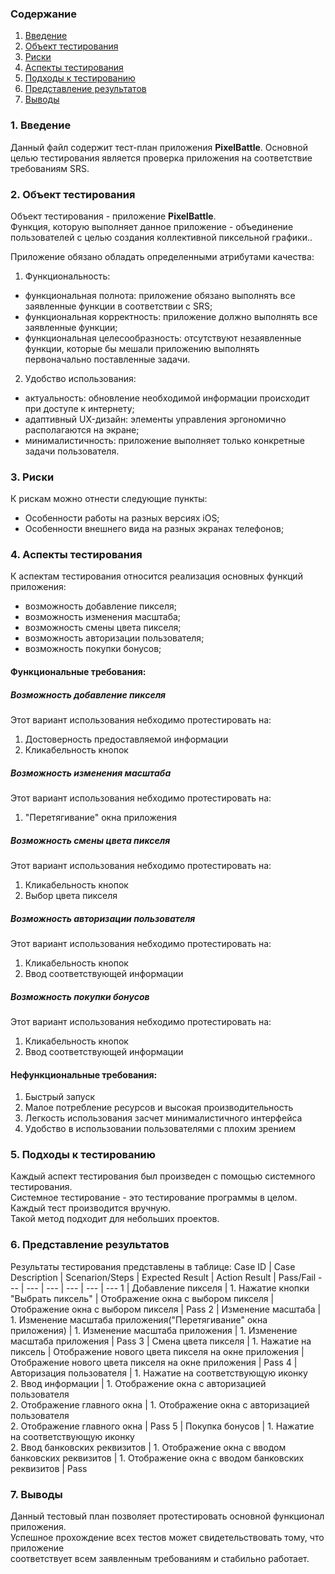 ### Содержание
  1. [Введение](#1)
  2. [Объект тестирования](#2)
  3. [Риски](#3)
  4. [Аспекты тестирования](#4)<br>
  5. [Подходы к тестированию](#5)
  6. [Представление результатов](#6)
  7. [Выводы](#7)

<a name="1"></a>
### 1. Введение
  Данный файл содержит тест-план приложения **PixelBattle**. Основной целью тестирования является
  проверка приложения на соответствие требованиям SRS.

<a name="2"></a>
### 2. Объект тестирования
Объект тестирования -  приложение **PixelBattle**.  
Функция, которую выполняет данное приложение - объединение пользователей с целью создания коллективной пиксельной графики.. 

Приложение обязано обладать определенными атрибутами качества: 

1. Функциональность:
+ функциональная полнота: приложение обязано выполнять все заявленные функции в соответствии с SRS;
+ функциональная корректность: приложение должно выполнять все заявленные функции;
+ функциональная целесообразность: отсутствуют незаявленные функции, которые бы мешали приложению выполнять первоначально поставленные задачи.

2. Удобство использования:  
+ актуальность: обновление необходимой информации происходит при доступе к интернету;  
+ адаптивный UX-дизайн: элементы управления эргономично располагаются на экране;  
+ минималистичность: приложение выполняет только конкретные задачи пользователя.  

<a name="3"></a>
### 3. Риски
К рискам можно отнести следующие пункты:
* Особенности работы на разных версиях iOS;
* Особенности внешнего вида на разных экранах телефонов;

<a name="4"></a>
### 4. Аспекты тестирования
К аспектам тестирования относится реализация основных функций приложения:
* возможность добавление пикселя;
* возможность изменения масштаба;
* возможность смены цвета пикселя;
* возможность авторизации пользователя;
* возможность покупки бонусов;

#### Функциональные требования:

##### Возможность добавление пикселя
Этот вариант использования небходимо протестировать на:
1. Достоверность предоставляемой информации
2. Кликабельность кнопок

##### Возможность изменения масштаба
Этот вариант использования небходимо протестировать на:
1. "Перетягивание" окна приложения

##### Возможность смены цвета пикселя
Этот вариант использования небходимо протестировать на:
1. Кликабельность кнопок
2. Выбор цвета пикселя

##### Возможность авторизации пользователя
Этот вариант использования небходимо протестировать на:
1. Кликабельность кнопок
2. Ввод соответствующей информации

##### Возможность покупки бонусов
Этот вариант использования небходимо протестировать на:
1. Кликабельность кнопок
2. Ввод соответствующей информации

#### Нефункциональные требования:
1. Быстрый запуск
2. Малое потребление ресурсов и высокая производительность
3. Легкость использования засчет минималистичного интерфейса
4. Удобство в использовании пользователями с плохим зрением  

<a name="5"></a>
### 5. Подходы к тестированию
Каждый аспект тестирования был произведен с помощью системного тестирования.  
Системное тестирование - это тестирование программы в целом.  
Каждый тест производится вручную.  
Такой метод подходит для небольших проектов.

<a name="6"></a>
### 6. Представление результатов
Результаты тестирования представлены в таблице:
Case ID | Case Description | Scenarion/Steps | Expected Result | Action Result | Pass/Fail
--- | --- | --- | --- | --- | ---
1 | Добавление пикселя | 1. Нажатие кнопки "Выбрать пиксель" | Отображение окна с выбором пикселя | Отображение окна с выбором пикселя | Pass
2 | Изменение масштаба | 1. Изменение масштаба приложения("Перетягивание" окна приложения) | 1. Изменение масштаба приложения | 1. Изменение масштаба приложения | Pass
3 | Смена цвета пикселя | 1. Нажатие на пиксель | Отображение нового цвета пикселя на окне приложения |  Отображение нового цвета пикселя на окне приложения | Pass
4 | Авторизация пользователя | 1. Нажатие на соответствующую иконку <br> 2. Ввод информации |  1. Отображение окна с авторизацией пользователя <br> 2. Отображение главного окна | 1. Отображение окна с авторизацией пользователя <br> 2. Отображение главного окна  | Pass
5 | Покупка бонусов | 1. Нажатие на соответствующую иконку <br> 2. Ввод банковских реквизитов |  1. Отображение окна с вводом банковских реквизитов | 1. Отображение окна с вводом банковских реквизитов  | Pass

<a name="7"></a>
### 7. Выводы
Данный тестовый план позволяет протестировать основной функционал приложения.  
Успешное прохождение всех тестов может свидетельствовать тому, что приложение  
соответствует всем заявленным требованиям и стабильно работает.
